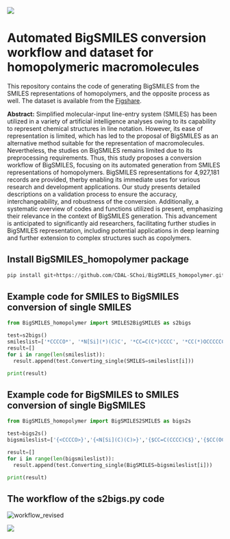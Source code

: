 <img src="https://capsule-render.vercel.app/api?type=egg&color=99CCFF&height=50&section=header"/>


# Automated BigSMILES conversion workflow and dataset for homopolymeric macromolecules

This repository contains the code of generating BigSMILES from the SMILES representations of homopolymers, and the opposite process as well.
The dataset is available from the [Figshare](https://figshare.com/s/813ca7794bd9257e9843).

**Abstract:**
Simplified molecular-input line-entry system (SMILES) has been utilized in a variety of artificial intelligence analyses owing to its capability to represent chemical structures in line notation. However, its ease of representation is limited, which has led to the proposal of BigSMILES as an alternative method suitable for the representation of macromolecules. Nevertheless, the studies on BigSMILES remains limited due to its preprocessing requirements. Thus, this study proposes a conversion workflow of BigSMILES, focusing on its automated generation from SMILES representations of homopolymers. BigSMILES representations for 4,927,181 records are provided, therby enabling its immediate uses for various research and development applications. Our study presents detailed descriptions on a validation process to ensure the accuracy, interchangeability, and robustness of the conversion. Additionally, a systematic overview of codes and functions utilized is present, emphasizing their relevance in the context of BigSMILES generation. This advancement is anticipated to significantly aid researchers, facilitating further studies in BigSMILES representation, including potential applications in deep learning and further extension to complex structures such as copolymers.

## Install BigSMILES_homopolymer package
```py
pip install git+https://github.com/CDAL-SChoi/BigSMILES_homopolymer.git
```

## Example code for SMILES to BigSMILES conversion of single SMILES

```py
from BigSMILES_homopolymer import SMILES2BigSMILES as s2bigs

test=s2bigs()
smileslist=['*CCCCO*', '*N[Si](*)(C)C', '*CC=C(C*)CCCC', '*CC(*)OCCCCCCCC']
result=[]
for i in range(len(smileslist)):
  result.append(test.Converting_single(SMILES=smileslist[i]))

print(result)
```

## Example code for BigSMILES to SMILES conversion of single BigSMILES

```py
from BigSMILES_homopolymer import BigSMILES2SMILES as bigs2s

test=bigs2s()
bigsmileslist=['{<CCCCO>}','{<N[Si](C)(C)>}','{$CC=C(CCCC)C$}','{$CC(OCCCCCCCC)$}']

result=[]
for i in range(len(bigsmileslist)):
  result.append(test.Converting_single(BigSMILES=bigsmileslist[i]))

print(result)
```

## The workflow of the s2bigs.py code
![workflow_revised](https://github.com/CDAL-SChoi/BigSMILES_homopolymer/assets/50295574/37062d6c-9489-4115-b0aa-2b2c0627f2f3)




<img src="https://capsule-render.vercel.app/api?type=egg&color=99CCFF&height=50&section=footer"/>
